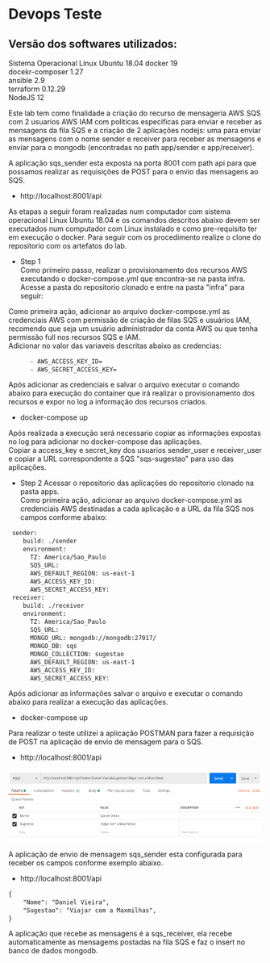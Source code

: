 # Devops Teste
  
## Versão dos softwares utilizados:  
Sistema Operacional Linux Ubuntu 18.04
docker 19  
docekr-composer 1.27  
ansible 2.9  
terraform 0.12.29  
NodeJS 12  
  
Este lab tem como finalidade a criação do recurso de mensageria AWS SQS com 2 usuarios AWS IAM com politicas especificas para enviar e receber as mensagens da fila SQS e a criação de 2 aplicações nodejs: uma para enviar as mensagens com o nome sender e receiver para receber as mensagens e enviar para o mongodb (encontradas no path app/sender e app/receiver).  
  
A aplicação sqs_sender esta exposta na porta 8001 com path api para que possamos realizar as requisições de POST para o envio das mensagens ao SQS.  
- http://localhost:8001/api
  
As etapas a seguir foram realizadas num computador com sistema operacional Linux Ubuntu 18.04 e os comandos descritos abaixo devem ser executados num computador com Linux instalado e como pre-requisito ter em execução o docker. Para seguir com os procedimento realize o clone do repositorio com os artefatos do lab. 
* Step 1  
Como primeiro passo, realizar o provisionamento dos recursos AWS executando o docker-compose.yml que encontra-se na pasta infra.  
Acesse a pasta do repositorio clonado e entre na pasta "infra" para seguir:  
  
Como primeira ação, adicionar ao arquivo docker-compose.yml as credenciais AWS com permissão de criação de filas SQS e usuários IAM, recomendo que seja um usuário administrador da conta AWS ou que tenha permissão full nos recursos SQS e IAM.  
Adicionar no valor das variaveis descritas abaixo as credencias:
```
      - AWS_ACCESS_KEY_ID=  
      - AWS_SECRET_ACCESS_KEY=  
```
Após adicionar as credenciais e salvar o arquivo executar o comando abaixo para execução do container que irá realizar o provisionamento dos recursos e expor no log a informação dos recursos criados.

- docker-compose up  
  
Após realizada a execução será necessario copiar as informações expostas no log para adicionar no docker-compose das aplicações.  
Copiar a access_key e secret_key dos usuarios sender_user e receiver_user e copiar a URL correspondente a SQS "sqs-sugestao" para uso das aplicações.  
  
* Step 2
Acessar o repositorio das aplicações do repositorio clonado na pasta apps.  
Como primeira ação, adicionar ao arquivo docker-compose.yml as credenciais AWS destinadas a cada aplicação e a URL da fila SQS nos campos conforme abaixo:  
```
 sender:
    build: ./sender
    environment:
      TZ: America/Sao_Paulo
      SQS_URL: 
      AWS_DEFAULT_REGION: us-east-1
      AWS_ACCESS_KEY_ID: 
      AWS_SECRET_ACCESS_KEY: 
 receiver:
    build: ./receiver
    environment:
      TZ: America/Sao_Paulo
      SQS_URL: 
      MONGO_URL: mongodb://mongodb:27017/
      MONGO_DB: sqs
      MONGO_COLLECTION: sugestao
      AWS_DEFAULT_REGION: us-east-1
      AWS_ACCESS_KEY_ID: 
      AWS_SECRET_ACCESS_KEY: 
```
  
Após adicionar as informações salvar o arquivo e executar o comando abaixo para realizar a execução das aplicações.  
- docker-compose up  
  
Para realizar o teste utilizei a aplicação POSTMAN para fazer a requisição de POST na aplicação de envio de mensagem para o SQS.  
  - http://localhost:8001/api
  
![Alt text](img/postman.png?raw=true "Title")
  
A aplicação de envio de mensagem sqs_sender esta configurada para receber os campos conforme exemplo abaixo. 
- http://localhost:8001/api   
```
{
	"Nome": "Daniel Vieira",
	"Sugestao": "Viajar com a Maxmilhas",
}
```
A aplicação que recebe as mensagens é a sqs_receiver, ela recebe automaticamente as mensagems postadas na fila SQS e faz o insert no banco de dados mongodb.  